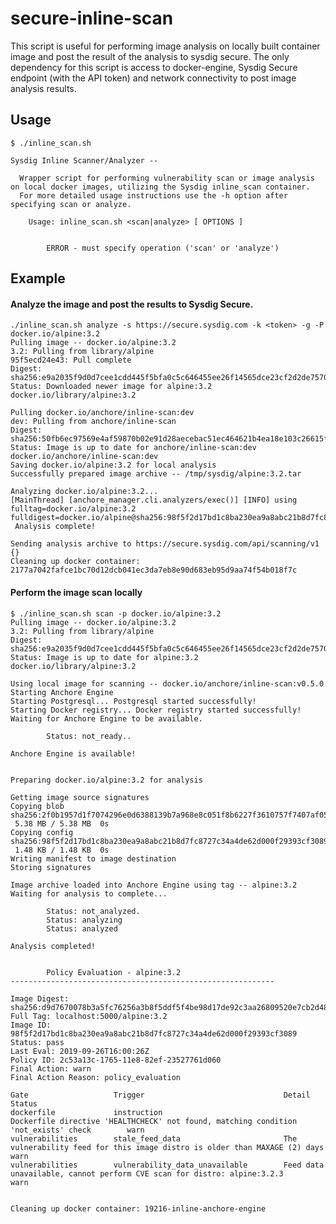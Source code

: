 # secure-inline-scan

This script is useful for performing image analysis on locally built container image and post the result of the analysis to sysdig secure. The only dependency for this script is access to docker-engine, Sysdig Secure endpoint (with the API token) and network connectivity to post image analysis results.

## Usage

    $ ./inline_scan.sh 
    
    Sysdig Inline Scanner/Analyzer --
    
      Wrapper script for performing vulnerability scan or image analysis on local docker images, utilizing the Sysdig inline_scan container.
      For more detailed usage instructions use the -h option after specifying scan or analyze.
    
        Usage: inline_scan.sh <scan|analyze> [ OPTIONS ]
    
    
            ERROR - must specify operation ('scan' or 'analyze')

## Example

#### Analyze the image and post the results to Sysdig Secure.
      
    ./inline_scan.sh analyze -s https://secure.sysdig.com -k <token> -g -P docker.io/alpine:3.2
    Pulling image -- docker.io/alpine:3.2
    3.2: Pulling from library/alpine
    95f5ecd24e43: Pull complete
    Digest: sha256:e9a2035f9d0d7cee1cdd445f5bfa0c5c646455ee26f14565dce23cf2d2de7570
    Status: Downloaded newer image for alpine:3.2
    docker.io/library/alpine:3.2
     
    Pulling docker.io/anchore/inline-scan:dev
    dev: Pulling from anchore/inline-scan
    Digest: sha256:50fb6ec97569e4af59870b02e91d28aecebac51ec464621b4ea18e103c26615f
    Status: Image is up to date for anchore/inline-scan:dev
    docker.io/anchore/inline-scan:dev
    Saving docker.io/alpine:3.2 for local analysis
    Successfully prepared image archive -- /tmp/sysdig/alpine:3.2.tar
     
    Analyzing docker.io/alpine:3.2...
    [MainThread] [anchore_manager.cli.analyzers/exec()] [INFO] using fulltag=docker.io/alpine:3.2 fulldigest=docker.io/alpine@sha256:98f5f2d17bd1c8ba230ea9a8abc21b8d7fc8727c34a4de62d000f29393cf3089
     Analysis complete!
     
    Sending analysis archive to https://secure.sysdig.com/api/scanning/v1
    {}
    Cleaning up docker container: 2177a7042fafce1bc70d12dcb041ec3da7eb8e90d683eb95d9aa74f54b018f7c 


#### Perform the image scan locally

    $ ./inline_scan.sh scan -p docker.io/alpine:3.2
    Pulling image -- docker.io/alpine:3.2
    3.2: Pulling from library/alpine
    Digest: sha256:e9a2035f9d0d7cee1cdd445f5bfa0c5c646455ee26f14565dce23cf2d2de7570
    Status: Image is up to date for alpine:3.2
    docker.io/library/alpine:3.2
    
    Using local image for scanning -- docker.io/anchore/inline-scan:v0.5.0
    Starting Anchore Engine
    Starting Postgresql... Postgresql started successfully!
    Starting Docker registry... Docker registry started successfully!
    Waiting for Anchore Engine to be available.
    
            Status: not_ready..
    
    Anchore Engine is available!
    
    
    Preparing docker.io/alpine:3.2 for analysis
    
    Getting image source signatures
    Copying blob sha256:2f0b1957d1f7074296e0d6388139b7a968e8c051f8b6227f3610757f7407af05
     5.38 MB / 5.38 MB  0s
    Copying config sha256:98f5f2d17bd1c8ba230ea9a8abc21b8d7fc8727c34a4de62d000f29393cf3089
     1.48 KB / 1.48 KB  0s
    Writing manifest to image destination
    Storing signatures
    
    Image archive loaded into Anchore Engine using tag -- alpine:3.2
    Waiting for analysis to complete...
    
            Status: not_analyzed.
            Status: analyzing
            Status: analyzed
    
    Analysis completed!
    
    
            Policy Evaluation - alpine:3.2
    -----------------------------------------------------------
    
    Image Digest: sha256:d9d7670078b3a5fc76256a3b8f5ddf5f4be98d17de92c3aa26809520e7cb2d48
    Full Tag: localhost:5000/alpine:3.2
    Image ID: 98f5f2d17bd1c8ba230ea9a8abc21b8d7fc8727c34a4de62d000f29393cf3089
    Status: pass
    Last Eval: 2019-09-26T16:00:26Z
    Policy ID: 2c53a13c-1765-11e8-82ef-23527761d060
    Final Action: warn
    Final Action Reason: policy_evaluation
    
    Gate                   Trigger                               Detail                                                                                     Status        
    dockerfile             instruction                           Dockerfile directive 'HEALTHCHECK' not found, matching condition 'not_exists' check        warn          
    vulnerabilities        stale_feed_data                       The vulnerability feed for this image distro is older than MAXAGE (2) days                 warn          
    vulnerabilities        vulnerability_data_unavailable        Feed data unavailable, cannot perform CVE scan for distro: alpine:3.2.3                    warn          
    
    
    Cleaning up docker container: 19216-inline-anchore-engine
